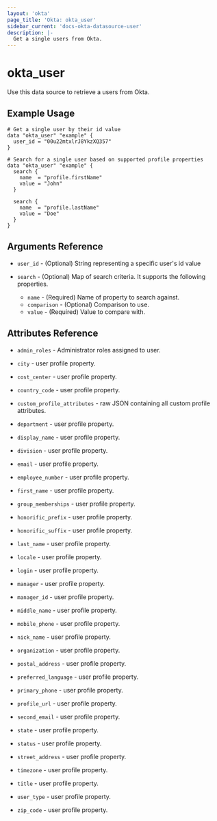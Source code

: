 ```yaml
---
layout: 'okta'
page_title: 'Okta: okta_user'
sidebar_current: 'docs-okta-datasource-user'
description: |-
  Get a single users from Okta.
---
```


# okta_user

Use this data source to retrieve a users from Okta.

## Example Usage

```hcl
# Get a single user by their id value
data "okta_user" "example" {
  user_id = "00u22mtxlrJ8YkzXQ357"
}

# Search for a single user based on supported profile properties
data "okta_user" "example" {
  search {
    name  = "profile.firstName"
    value = "John"
  }

  search {
    name  = "profile.lastName"
    value = "Doe"
  }
}
```

## Arguments Reference

- `user_id` - (Optional) String representing a specific user's id value

- `search` - (Optional) Map of search criteria. It supports the following properties.
  - `name` - (Required) Name of property to search against.
  - `comparison` - (Optional) Comparison to use.
  - `value` - (Required) Value to compare with.

## Attributes Reference

- `admin_roles` - Administrator roles assigned to user.

- `city` - user profile property.

- `cost_center` - user profile property.

- `country_code` - user profile property.

- `custom_profile_attributes` - raw JSON containing all custom profile attributes.

- `department` - user profile property.

- `display_name` - user profile property.

- `division` - user profile property.

- `email` - user profile property.

- `employee_number` - user profile property.

- `first_name` - user profile property.

- `group_memberships` - user profile property.

- `honorific_prefix` - user profile property.

- `honorific_suffix` - user profile property.

- `last_name` - user profile property.

- `locale` - user profile property.

- `login` - user profile property.

- `manager` - user profile property.

- `manager_id` - user profile property.

- `middle_name` - user profile property.

- `mobile_phone` - user profile property.

- `nick_name` - user profile property.

- `organization` - user profile property.

- `postal_address` - user profile property.

- `preferred_language` - user profile property.

- `primary_phone` - user profile property.

- `profile_url` - user profile property.

- `second_email` - user profile property.

- `state` - user profile property.

- `status` - user profile property.

- `street_address` - user profile property.

- `timezone` - user profile property.

- `title` - user profile property.

- `user_type` - user profile property.

- `zip_code` - user profile property.
